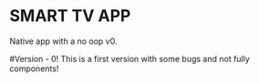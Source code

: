 # SMART TV APP
Native app with a no oop v0.

#Version - 0!
This is a first version with some bugs and not fully components!
